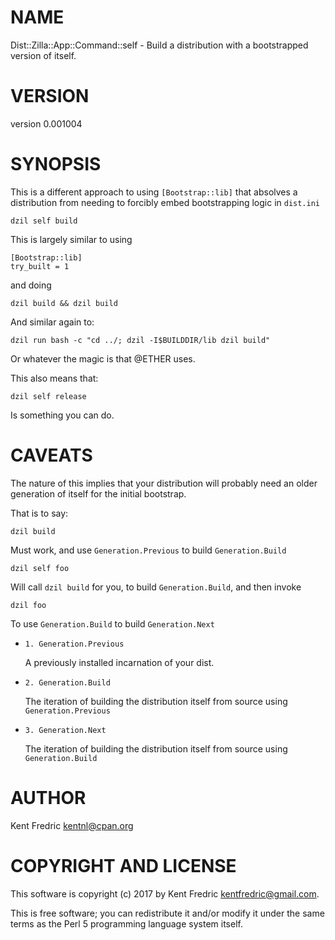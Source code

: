 # NAME

Dist::Zilla::App::Command::self - Build a distribution with a bootstrapped version of itself.

# VERSION

version 0.001004

# SYNOPSIS

This is a different approach to using `[Bootstrap::lib]` that absolves a distribution from needing to forcibly embed bootstrapping logic in `dist.ini`

    dzil self build

This is largely similar to using

    [Bootstrap::lib]
    try_built = 1

and doing

    dzil build && dzil build

And similar again to:

    dzil run bash -c "cd ../; dzil -I$BUILDDIR/lib dzil build"

Or whatever the magic is that @ETHER uses.

This also means that:

    dzil self release

Is something you can do.

# CAVEATS

The nature of this implies that your distribution will probably need an older generation of itself for the initial bootstrap.

That is to say:

    dzil build

Must work, and use `Generation.Previous` to build `Generation.Build`

    dzil self foo

Will call `dzil build` for you, to build `Generation.Build`, and then invoke

    dzil foo

To use `Generation.Build` to build `Generation.Next`

- `1. Generation.Previous`

    A previously installed incarnation of your dist.

- `2. Generation.Build`

    The iteration of building the distribution itself from source using `Generation.Previous`

- `3. Generation.Next`

    The iteration of building the distribution itself from source using `Generation.Build`

# AUTHOR

Kent Fredric <kentnl@cpan.org>

# COPYRIGHT AND LICENSE

This software is copyright (c) 2017 by Kent Fredric <kentfredric@gmail.com>.

This is free software; you can redistribute it and/or modify it under
the same terms as the Perl 5 programming language system itself.
